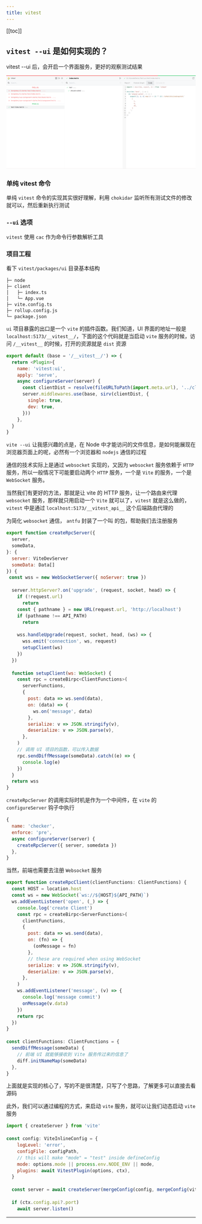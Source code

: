 ```yaml
---
title: vitest
---
```


[[toc]]

## `vitest --ui` 是如何实现的？

vitest --ui 后，会开启一个界面服务，更好的观察测试结果

![vitest](https://raw.githubusercontent.com/peterroe/static-img/master/20230121122541.png)

### 单纯 vitest 命令

单纯 `vitest` 命令的实现其实很好理解，利用 `chokidar` 监听所有测试文件的修改就可以，然后重新执行测试

### `--ui` 选项

`vitest` 使用 `cac` 作为命令行参数解析工具

### 项目工程

看下 `vitest/packages/ui` 目录基本结构

```shell
├─ node
├─ client
│   ├─ index.ts
│   └─ App.vue
├─ vite.config.ts
├─ rollup.config.js
└─ package.json
```

`ui` 项目暴露的出口是一个 `vite` 的插件函数。我们知道，UI 界面的地址一般是 `localhost:5173/__vitest__/`，下面的这个代码就是当启动 `vite` 服务的时候，访问 `/__vitest__` 的时候，打开的资源就是 `dist` 资源

```js
export default (base = '/__vitest__/') => {
  return <Plugin>{
    name: 'vitest:ui',
    apply: 'serve',
    async configureServer(server) {
      const clientDist = resolve(fileURLToPath(import.meta.url), '../client')
      server.middlewares.use(base, sirv(clientDist, {
        single: true,
        dev: true,
      }))
    },
  }
}
```

`vite --ui` 让我感兴趣的点是，在 Node 中才能访问的文件信息，是如何能展现在浏览器页面上的呢，必然有一个浏览器和 `nodejs` 通信的过程

通信的技术实际上是通过 `websocket` 实现的，又因为 `websocket` 服务依赖于 `HTTP` 服务，所以一般情况下可能要启动两个 `HTTP` 服务，一个是 `Vite` 的服务，一个是 `WebSocket` 服务。

当然我们有更好的方法，那就是让 vite 的 HTTP 服务，让一个路由来代理 `websocket` 服务，那样就只用启动一个 `Vite` 就可以了，`vitest` 就是这么做的，`vitest` 中是通过 `localhost:5173/__vitest_api__` 这个后端路由代理的

为简化 `websocket` 通信， `antfu` 封装了一个叫 <GitHubLink repo="antfu/birpc" /> 的包，帮助我们去注册服务

```js
export function createRpcServer({
  server,
  someData,
}: {
  server: ViteDevServer
  someData: Data[]
}) {
 const wss = new WebSocketServer({ noServer: true })

  server.httpServer?.on('upgrade', (request, socket, head) => {
    if (!request.url)
      return
    const { pathname } = new URL(request.url, 'http://localhost')
    if (pathname !== API_PATH)
      return

    wss.handleUpgrade(request, socket, head, (ws) => {
      wss.emit('connection', ws, request)
      setupClient(ws)
    })
  })

  function setupClient(ws: WebSocket) {
    const rpc = createBirpc<ClientFunctions>(
      serverFunctions,
      {
        post: data => ws.send(data),
        on: (data) => {
          ws.on('message', data)
        },
        serialize: v => JSON.stringify(v),
        deserialize: v => JSON.parse(v),
      },
    )
    // 调用 UI 项目的函数，可以传入数据
    rpc.sendDiffMessage(someData).catch((e) => {
      console.log(e)
    })
  }
  return wss
}
```

`createRpcServer` 的调用实际时机是作为一个中间件，在 `vite` 的 `configureServer` 钩子中执行

```js
{
  name: 'checker',
  enforce: 'pre',
  async configureServer(server) {
    createRpcServer({ server, somedata })
  },
}
```

当然，前端也需要去注册 `Websocket` 服务

```js
export function createRpcClient(clientFunctions: ClientFunctions) {
  const HOST = location.host
  const ws = new WebSocket(`ws://${HOST}${API_PATH}`)
  ws.addEventListener('open', (_) => {
    console.log('create Client')
    const rpc = createBirpc<ServerFunctions>(
      clientFunctions,
      {
        post: data => ws.send(data),
        on: (fn) => {
          (onMessage = fn)
        },
        // these are required when using WebSocket
        serialize: v => JSON.stringify(v),
        deserialize: v => JSON.parse(v),
      },
    )
    ws.addEventListener('message', (v) => {
      console.log('message commit')
      onMessage(v.data)
    })
    return rpc
  })
}

const clientFunctions: ClientFunctions = {
  sendDiffMessage(someData) {
    // 前端 UI 就能够接收到 Vite 服务传过来的信息了
    diff.initNameMap(someData)
  },
}
```

上面就是实现的核心了，写的不是很清楚，只写了个思路，了解更多可以直接去看源码

此外，我们可以通过编程的方式，来启动 `vite` 服务，就可以让我们动态启动 `vite` 服务

```js
import { createServer } from 'vite' 

const config: ViteInlineConfig = {
    logLevel: 'error',
    configFile: configPath,
    // this will make "mode" = "test" inside defineConfig
    mode: options.mode || process.env.NODE_ENV || mode,
    plugins: await VitestPlugin(options, ctx),
  }

  const server = await createServer(mergeConfig(config, mergeConfig(viteOverrides, { root: options.root })))

  if (ctx.config.api?.port)
    await server.listen()
```

---
